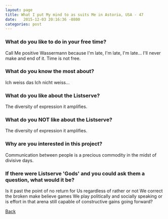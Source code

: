 ```yaml
---
layout: page
title: What I put My mind to as suits Me in Astoria, USA - 47
date:   2015-12-03 20:16:36 -0800
categories: post
---
```


### What do you like to do in your free time?
<p>Call Me positive Wassermann because I'm late, I'm late, I'm late... I'll never make and end of it. Time is not free.</p>

### What do you know the most about?
<p>Ich weiss das Ich nicht weiss...</p>

### What do you like about the Listserve?
<p>The diversity of expression it amplifies.</p>

### What do you NOT like about the Listserve?
<p>The diversity of expression it amplifies.</p>

### Why are you interested in this project?
<p>Communication between people is a precious commodity in the midst of divisive days.</p>

### If there were Listserve 'Gods' and you could ask them a question, what would it be?
<p>Is it past the point of no return for Us regardless of rather or not We correct the broken make believe games We play politically and socially speaking or is effort in that arena still capable of constructive gains going forward?</p>

[Back][1]

[1]: /responders/all